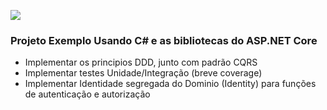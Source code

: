 ![](https://https://github.com/amagno/csharp-example-project/workflows/dotnetcore/badge.svg)
### Projeto Exemplo Usando C# e as bibliotecas do ASP.NET Core
  - Implementar os principios DDD, junto com padrão CQRS
  - Implementar testes Unidade/Integração (breve coverage) 
  - Implementar Identidade segregada do Dominio (Identity) para funções de autenticação e autorização


